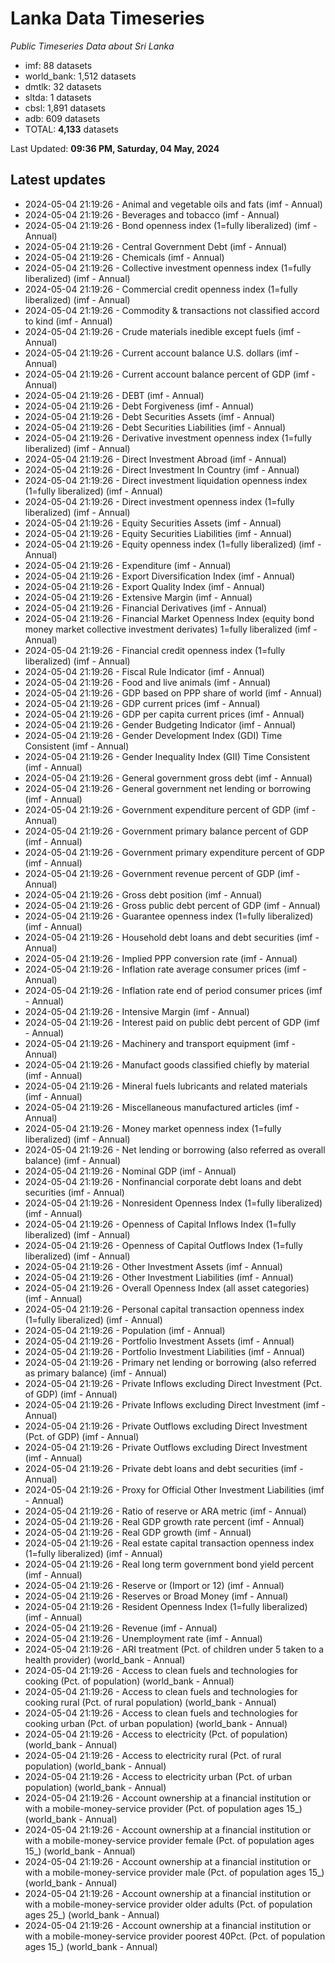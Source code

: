 # Lanka Data Timeseries
*Public Timeseries Data about Sri Lanka*

* imf: 88 datasets
* world_bank: 1,512 datasets
* dmtlk: 32 datasets
* sltda: 1 datasets
* cbsl: 1,891 datasets
* adb: 609 datasets
* TOTAL: **4,133** datasets

Last Updated: **09:36 PM, Saturday, 04 May, 2024**

## Latest updates

* 2024-05-04 21:19:26 - Animal and vegetable oils and fats (imf - Annual)
* 2024-05-04 21:19:26 - Beverages and tobacco (imf - Annual)
* 2024-05-04 21:19:26 - Bond openness index (1=fully liberalized) (imf - Annual)
* 2024-05-04 21:19:26 - Central Government Debt (imf - Annual)
* 2024-05-04 21:19:26 - Chemicals (imf - Annual)
* 2024-05-04 21:19:26 - Collective investment openness index (1=fully liberalized) (imf - Annual)
* 2024-05-04 21:19:26 - Commercial credit openness index (1=fully liberalized) (imf - Annual)
* 2024-05-04 21:19:26 - Commodity & transactions not classified accord to kind (imf - Annual)
* 2024-05-04 21:19:26 - Crude materials inedible except fuels (imf - Annual)
* 2024-05-04 21:19:26 - Current account balance U.S. dollars (imf - Annual)
* 2024-05-04 21:19:26 - Current account balance percent of GDP (imf - Annual)
* 2024-05-04 21:19:26 - DEBT (imf - Annual)
* 2024-05-04 21:19:26 - Debt Forgiveness (imf - Annual)
* 2024-05-04 21:19:26 - Debt Securities Assets (imf - Annual)
* 2024-05-04 21:19:26 - Debt Securities Liabilities (imf - Annual)
* 2024-05-04 21:19:26 - Derivative investment openness index (1=fully liberalized) (imf - Annual)
* 2024-05-04 21:19:26 - Direct Investment Abroad (imf - Annual)
* 2024-05-04 21:19:26 - Direct Investment In Country (imf - Annual)
* 2024-05-04 21:19:26 - Direct investment liquidation openness index (1=fully liberalized) (imf - Annual)
* 2024-05-04 21:19:26 - Direct investment openness index (1=fully liberalized) (imf - Annual)
* 2024-05-04 21:19:26 - Equity Securities Assets (imf - Annual)
* 2024-05-04 21:19:26 - Equity Securities Liabilities (imf - Annual)
* 2024-05-04 21:19:26 - Equity openness index (1=fully liberalized) (imf - Annual)
* 2024-05-04 21:19:26 - Expenditure (imf - Annual)
* 2024-05-04 21:19:26 - Export Diversification Index (imf - Annual)
* 2024-05-04 21:19:26 - Export Quality Index (imf - Annual)
* 2024-05-04 21:19:26 - Extensive Margin (imf - Annual)
* 2024-05-04 21:19:26 - Financial Derivatives (imf - Annual)
* 2024-05-04 21:19:26 - Financial Market Openness Index (equity bond money market collective investment derivates) 1=fully liberalized (imf - Annual)
* 2024-05-04 21:19:26 - Financial credit openness index (1=fully liberalized) (imf - Annual)
* 2024-05-04 21:19:26 - Fiscal Rule Indicator (imf - Annual)
* 2024-05-04 21:19:26 - Food and live animals (imf - Annual)
* 2024-05-04 21:19:26 - GDP based on PPP share of world (imf - Annual)
* 2024-05-04 21:19:26 - GDP current prices (imf - Annual)
* 2024-05-04 21:19:26 - GDP per capita current prices (imf - Annual)
* 2024-05-04 21:19:26 - Gender Budgeting Indicator (imf - Annual)
* 2024-05-04 21:19:26 - Gender Development Index (GDI) Time Consistent (imf - Annual)
* 2024-05-04 21:19:26 - Gender Inequality Index (GII) Time Consistent (imf - Annual)
* 2024-05-04 21:19:26 - General government gross debt (imf - Annual)
* 2024-05-04 21:19:26 - General government net lending or borrowing (imf - Annual)
* 2024-05-04 21:19:26 - Government expenditure percent of GDP (imf - Annual)
* 2024-05-04 21:19:26 - Government primary balance percent of GDP (imf - Annual)
* 2024-05-04 21:19:26 - Government primary expenditure percent of GDP (imf - Annual)
* 2024-05-04 21:19:26 - Government revenue percent of GDP (imf - Annual)
* 2024-05-04 21:19:26 - Gross debt position (imf - Annual)
* 2024-05-04 21:19:26 - Gross public debt percent of GDP (imf - Annual)
* 2024-05-04 21:19:26 - Guarantee openness index (1=fully liberalized) (imf - Annual)
* 2024-05-04 21:19:26 - Household debt loans and debt securities (imf - Annual)
* 2024-05-04 21:19:26 - Implied PPP conversion rate (imf - Annual)
* 2024-05-04 21:19:26 - Inflation rate average consumer prices (imf - Annual)
* 2024-05-04 21:19:26 - Inflation rate end of period consumer prices (imf - Annual)
* 2024-05-04 21:19:26 - Intensive Margin (imf - Annual)
* 2024-05-04 21:19:26 - Interest paid on public debt percent of GDP (imf - Annual)
* 2024-05-04 21:19:26 - Machinery and transport equipment (imf - Annual)
* 2024-05-04 21:19:26 - Manufact goods classified chiefly by material (imf - Annual)
* 2024-05-04 21:19:26 - Mineral fuels lubricants and related materials (imf - Annual)
* 2024-05-04 21:19:26 - Miscellaneous manufactured articles (imf - Annual)
* 2024-05-04 21:19:26 - Money market openness index (1=fully liberalized) (imf - Annual)
* 2024-05-04 21:19:26 - Net lending or borrowing (also referred as overall balance) (imf - Annual)
* 2024-05-04 21:19:26 - Nominal GDP (imf - Annual)
* 2024-05-04 21:19:26 - Nonfinancial corporate debt loans and debt securities (imf - Annual)
* 2024-05-04 21:19:26 - Nonresident Openness Index (1=fully liberalized) (imf - Annual)
* 2024-05-04 21:19:26 - Openness of Capital Inflows Index (1=fully liberalized) (imf - Annual)
* 2024-05-04 21:19:26 - Openness of Capital Outflows Index (1=fully liberalized) (imf - Annual)
* 2024-05-04 21:19:26 - Other Investment Assets (imf - Annual)
* 2024-05-04 21:19:26 - Other Investment Liabilities (imf - Annual)
* 2024-05-04 21:19:26 - Overall Openness Index (all asset categories) (imf - Annual)
* 2024-05-04 21:19:26 - Personal capital transaction openness index (1=fully liberalized) (imf - Annual)
* 2024-05-04 21:19:26 - Population (imf - Annual)
* 2024-05-04 21:19:26 - Portfolio Investment Assets (imf - Annual)
* 2024-05-04 21:19:26 - Portfolio Investment Liabilities (imf - Annual)
* 2024-05-04 21:19:26 - Primary net lending or borrowing (also referred as primary balance) (imf - Annual)
* 2024-05-04 21:19:26 - Private Inflows excluding Direct Investment (Pct. of GDP) (imf - Annual)
* 2024-05-04 21:19:26 - Private Inflows excluding Direct Investment (imf - Annual)
* 2024-05-04 21:19:26 - Private Outflows excluding Direct Investment (Pct. of GDP) (imf - Annual)
* 2024-05-04 21:19:26 - Private Outflows excluding Direct Investment (imf - Annual)
* 2024-05-04 21:19:26 - Private debt loans and debt securities (imf - Annual)
* 2024-05-04 21:19:26 - Proxy for Official Other Investment Liabilities (imf - Annual)
* 2024-05-04 21:19:26 - Ratio of reserve or ARA metric (imf - Annual)
* 2024-05-04 21:19:26 - Real GDP growth rate percent (imf - Annual)
* 2024-05-04 21:19:26 - Real GDP growth (imf - Annual)
* 2024-05-04 21:19:26 - Real estate capital transaction openness index (1=fully liberalized) (imf - Annual)
* 2024-05-04 21:19:26 - Real long term government bond yield percent (imf - Annual)
* 2024-05-04 21:19:26 - Reserve or (Import or 12) (imf - Annual)
* 2024-05-04 21:19:26 - Reserves or Broad Money (imf - Annual)
* 2024-05-04 21:19:26 - Resident Openness Index (1=fully liberalized) (imf - Annual)
* 2024-05-04 21:19:26 - Revenue (imf - Annual)
* 2024-05-04 21:19:26 - Unemployment rate (imf - Annual)
* 2024-05-04 21:19:26 - ARI treatment (Pct. of children under 5 taken to a health provider) (world_bank - Annual)
* 2024-05-04 21:19:26 - Access to clean fuels and technologies for cooking (Pct. of population) (world_bank - Annual)
* 2024-05-04 21:19:26 - Access to clean fuels and technologies for cooking rural (Pct. of rural population) (world_bank - Annual)
* 2024-05-04 21:19:26 - Access to clean fuels and technologies for cooking urban (Pct. of urban population) (world_bank - Annual)
* 2024-05-04 21:19:26 - Access to electricity (Pct. of population) (world_bank - Annual)
* 2024-05-04 21:19:26 - Access to electricity rural (Pct. of rural population) (world_bank - Annual)
* 2024-05-04 21:19:26 - Access to electricity urban (Pct. of urban population) (world_bank - Annual)
* 2024-05-04 21:19:26 - Account ownership at a financial institution or with a mobile-money-service provider (Pct. of population ages 15_) (world_bank - Annual)
* 2024-05-04 21:19:26 - Account ownership at a financial institution or with a mobile-money-service provider female (Pct. of population ages 15_) (world_bank - Annual)
* 2024-05-04 21:19:26 - Account ownership at a financial institution or with a mobile-money-service provider male (Pct. of population ages 15_) (world_bank - Annual)
* 2024-05-04 21:19:26 - Account ownership at a financial institution or with a mobile-money-service provider older adults (Pct. of population ages 25_) (world_bank - Annual)
* 2024-05-04 21:19:26 - Account ownership at a financial institution or with a mobile-money-service provider poorest 40Pct. (Pct. of population ages 15_) (world_bank - Annual)
